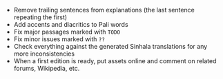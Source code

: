 * Remove trailing sentences from explanations (the last sentence repeating the first)
* Add accents and diacritics to Pali words
* Fix major passages marked with `TODO`
* Fix minor issues marked with `??`
* Check everything against the generated Sinhala translations for any more inconsistencies
* When a first edition is ready, put assets online and comment on related
  forums, Wikipedia, etc.
